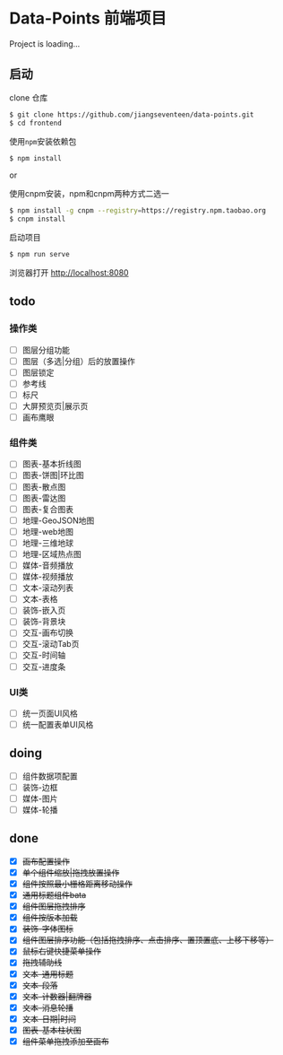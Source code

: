 # Data-Points 前端项目

Project is loading...

## 启动

clone 仓库

```bash
$ git clone https://github.com/jiangseventeen/data-points.git
$ cd frontend
```

使用`npm`安装依赖包
```bash
$ npm install
```
or

使用cnpm安装，npm和cnpm两种方式二选一
```bash
$ npm install -g cnpm --registry=https://registry.npm.taobao.org
$ cnpm install
```


启动项目
```bash
$ npm run serve
```
浏览器打开 [http://localhost:8080](http://localhost:8080)

## todo

### 操作类
- [ ] 图层分组功能
- [ ] 图层（多选|分组）后的放置操作
- [ ] 图层锁定
- [ ] 参考线
- [ ] 标尺
- [ ] 大屏预览页|展示页
- [ ] 画布鹰眼

### 组件类
- [ ] 图表-基本折线图
- [ ] 图表-饼图|环比图
- [ ] 图表-散点图
- [ ] 图表-雷达图
- [ ] 图表-复合图表
- [ ] 地理-GeoJSON地图
- [ ] 地理-web地图
- [ ] 地理-三维地球
- [ ] 地理-区域热点图
- [ ] 媒体-音频播放
- [ ] 媒体-视频播放
- [ ] 文本-滚动列表
- [ ] 文本-表格
- [ ] 装饰-嵌入页
- [ ] 装饰-背景块
- [ ] 交互-画布切换
- [ ] 交互-滚动Tab页
- [ ] 交互-时间轴
- [ ] 交互-进度条

### UI类
- [ ] 统一页面UI风格
- [ ] 统一配置表单UI风格

## doing
- [ ] 组件数据项配置
- [ ] 装饰-边框
- [ ] 媒体-图片
- [ ] 媒体-轮播

## done
- [x] ~~画布配置操作~~
- [x] ~~单个组件缩放|拖拽放置操作~~
- [x] ~~组件按照最小栅格距离移动操作~~
- [x] ~~通用标题组件bata~~
- [x] ~~组件图层拖拽排序~~
- [x] ~~组件按版本加载~~
- [x] ~~装饰-字体图标~~
- [x] ~~组件图层排序功能（包括拖拽排序、点击排序、置顶置底、上移下移等）~~
- [x] ~~鼠标右键快捷菜单操作~~
- [x] ~~拖拽辅助线~~
- [x] ~~文本-通用标题~~
- [x] ~~文本-段落~~
- [x] ~~文本-计数器|翻牌器~~
- [x] ~~文本-消息轮播~~
- [x] ~~文本-日期|时间~~
- [x] ~~图表-基本柱状图~~
- [x] ~~组件菜单拖拽添加至画布~~